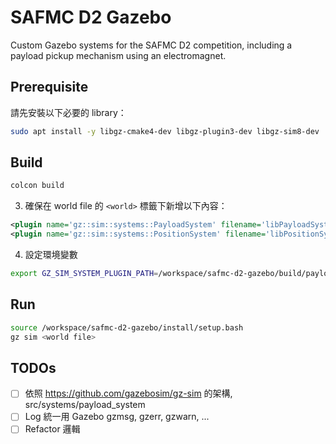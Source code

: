 # SAFMC D2 Gazebo

Custom Gazebo systems for the SAFMC D2 competition, including a payload pickup mechanism using an electromagnet.

## Prerequisite

請先安裝以下必要的 library：

```sh
sudo apt install -y libgz-cmake4-dev libgz-plugin3-dev libgz-sim8-dev
```

## Build

```sh
colcon build
```

3. 確保在 world file 的 `<world>` 標籤下新增以下內容：

```xml
<plugin name='gz::sim::systems::PayloadSystem' filename='libPayloadSystem.so' />
<plugin name='gz::sim::systems::PositionSystem' filename='libPositionSystem.so' />
```

4. 設定環境變數

```sh
export GZ_SIM_SYSTEM_PLUGIN_PATH=/workspace/safmc-d2-gazebo/build/payload_system:/workspace/safmc-d2-gazebo/build/position_system
```

## Run

```sh
source /workspace/safmc-d2-gazebo/install/setup.bash
gz sim <world file>
```

## TODOs

- [ ] 依照 https://github.com/gazebosim/gz-sim 的架構, src/systems/payload_system
- [ ] Log 統一用 Gazebo gzmsg, gzerr, gzwarn, ...
- [ ] Refactor 邏輯
